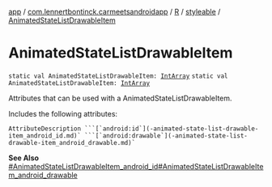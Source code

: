 [app](../../../index.md) / [com.lennertbontinck.carmeetsandroidapp](../../index.md) / [R](../index.md) / [styleable](index.md) / [AnimatedStateListDrawableItem](./-animated-state-list-drawable-item.md)

# AnimatedStateListDrawableItem

`static val AnimatedStateListDrawableItem: `[`IntArray`](https://kotlinlang.org/api/latest/jvm/stdlib/kotlin/-int-array/index.html)
`static val AnimatedStateListDrawableItem: `[`IntArray`](https://kotlinlang.org/api/latest/jvm/stdlib/kotlin/-int-array/index.html)

Attributes that can be used with a AnimatedStateListDrawableItem.

Includes the following attributes:

    AttributeDescription ```[`android:id`](-animated-state-list-drawable-item_android_id.md)` ```[`android:drawable`](-animated-state-list-drawable-item_android_drawable.md)`

**See Also**
[#AnimatedStateListDrawableItem_android_id](-animated-state-list-drawable-item_android_id.md)[#AnimatedStateListDrawableItem_android_drawable](-animated-state-list-drawable-item_android_drawable.md)

